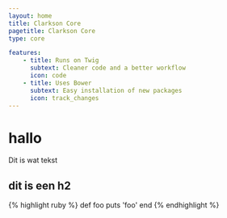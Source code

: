 ```yaml
---
layout: home
title: Clarkson Core
pagetitle: Clarkson Core
type: core

features:
    - title: Runs on Twig
      subtext: Cleaner code and a better workflow
      icon: code
    - title: Uses Bower
      subtext: Easy installation of new packages
      icon: track_changes
---
```

# hallo
Dit is wat tekst

## dit is een h2

{% highlight ruby %}
def foo
  puts 'foo'
end
{% endhighlight %}